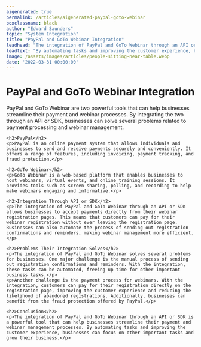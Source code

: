 ```yaml
---
aigenerated: true
permalink: /articles/aigenerated-paypal-goto-webinar
boxclassname: black
author: "Edward Saunders"
topic: "System Integration"
title: "PayPal and GoTo Webinar Integration"
leadhead: "The integration of PayPal and GoTo Webinar through an API or SDK is a powerful tool that can help businesses streamline their payment and webinar management processes"
leadtext: "By automating tasks and improving the customer experience, businesses can focus on other important tasks and grow their business."
image: /assets/images/articles/people-sitting-near-table.webp
date: '2022-03-31 00:00:00'
---
```

<div class="arttext">	<h1>PayPal and GoTo Webinar Integration</h1>
	<p>PayPal and GoTo Webinar are two powerful tools that can help businesses streamline their payment and webinar processes. By integrating the two through an API or SDK, businesses can solve several problems related to payment processing and webinar management.</p>

	<h2>PayPal</h2>
	<p>PayPal is an online payment system that allows individuals and businesses to send and receive payments securely and conveniently. It offers a range of features, including invoicing, payment tracking, and fraud protection.</p>

	<h2>GoTo Webinar</h2>
	<p>GoTo Webinar is a web-based platform that enables businesses to host webinars, virtual events, and online training sessions. It provides tools such as screen sharing, polling, and recording to help make webinars engaging and informative.</p>

	<h2>Integration Through API or SDK</h2>
	<p>The integration of PayPal and GoTo Webinar through an API or SDK allows businesses to accept payments directly from their webinar registration pages. This means that customers can pay for their webinar registration without ever leaving the registration page. Businesses can also automate the process of sending out registration confirmations and reminders, making webinar management more efficient.</p>

	<h2>Problems Their Integration Solves</h2>
	<p>The integration of PayPal and GoTo Webinar solves several problems for businesses. One major challenge is the manual process of sending out registration confirmations and reminders. With the integration, these tasks can be automated, freeing up time for other important business tasks.</p>
	<p>Another challenge is the payment process for webinars. With the integration, customers can pay for their registration directly on the registration page, improving the customer experience and reducing the likelihood of abandoned registrations. Additionally, businesses can benefit from the fraud protection offered by PayPal.</p>

	<h2>Conclusion</h2>
	<p>The integration of PayPal and GoTo Webinar through an API or SDK is a powerful tool that can help businesses streamline their payment and webinar management processes. By automating tasks and improving the customer experience, businesses can focus on other important tasks and grow their business.</p>
</div>